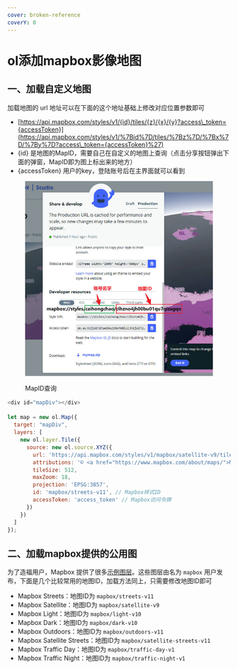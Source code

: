 ```yaml
---
cover: broken-reference
coverY: 0
---
```


# ol添加mapbox影像地图

## 一、加载自定义地图

加载地图的 url 地址可以在下面的这个地址基础上修改对应位置参数即可

* [https://api.mapbox.com/styles/v1/{id}/tiles/{z}/{x}/{y}?access\_token={accessToken}](https://api.mapbox.com/styles/v1/%7Bid%7D/tiles/%7Bz%7D/%7Bx%7D/%7By%7D?access\_token={accessToken}%27)
* {id} 是地图的MapID，需要自己在自定义的地图上查询（点击分享按钮弹出下面的弹窗，MapID即为图上标出来的地方）
* {accessToken} 用户的key，登陆账号后在主界面就可以看到

<figure><img src="../.gitbook/assets/mapbox自定义影像加载.jpg" alt=""><figcaption><p>MapID查询</p></figcaption></figure>

```javascript
<div id="mapDiv"></div>

let map = new ol.Map({
  target: "mapDiv",
  layers: [
    new ol.layer.Tile({ 
      source: new ol.source.XYZ({
        url: 'https://api.mapbox.com/styles/v1/mapbox/satellite-v9/tiles/{z}/{x}/{y}?access_token={access_token}',
        attributions: '© <a href="https://www.mapbox.com/about/maps/">Mapbox</a>',
        tileSize: 512,
        maxZoom: 18,
        projection: 'EPSG:3857',
        id: 'mapbox/streets-v11', // Mapbox样式ID
        accessToken: 'access_token' // Mapbox访问令牌
      })
    })
  ]
});
```

## 二、加载mapbox提供的公用图

为了造福用户，Mapbox 提供了很多[示例图层](http://a.tiles.mapbox.com/v3/mapbox/maps.html)。这些图层由名为 `mapbox` 用户发布，下面是几个比较常用的地图ID，加载方法同上，只需要修改地图ID即可

* Mapbox Streets：地图ID为 `mapbox/streets-v11`
* Mapbox Satellite：地图ID为 `mapbox/satellite-v9`
* Mapbox Light：地图ID为 `mapbox/light-v10`
* Mapbox Dark：地图ID为 `mapbox/dark-v10`
* Mapbox Outdoors：地图ID为 `mapbox/outdoors-v11`
* Mapbox Satellite Streets：地图ID为 `mapbox/satellite-streets-v11`
* Mapbox Traffic Day：地图ID为 `mapbox/traffic-day-v1`
* Mapbox Traffic Night：地图ID为 `mapbox/traffic-night-v1`

&#x20;
